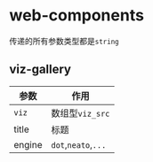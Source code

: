 # web-components

传递的所有参数类型都是`string`

## viz-gallery

| 参数   | 作用                |
|--------|---------------------|
| `viz`  | 数组型`viz_src`     |
| title  | 标题                |
| engine | `dot`,`neato`,`...` |



